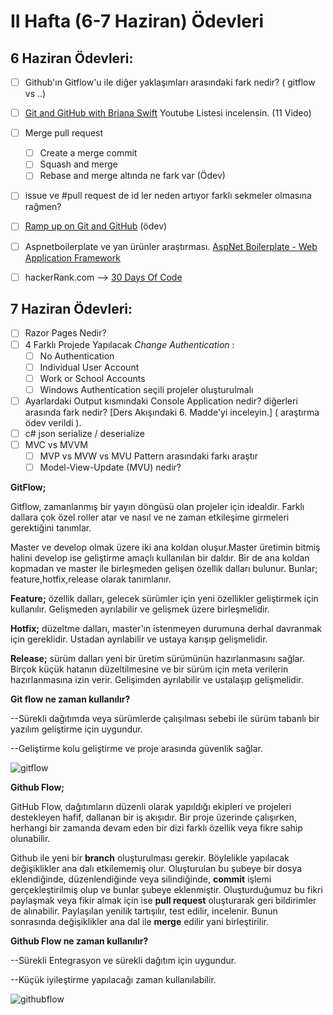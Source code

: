# II Hafta (6-7 Haziran) Ödevleri 

## 6 Haziran Ödevleri:
- [ ] Github'ın Gitflow'u ile diğer yaklaşımları arasındaki fark nedir? ( gitflow vs ..)
- [ ] [Git and GitHub with Briana Swift](https://www.youtube.com/playlist?list=PLg7s6cbtAD17Gw5u8644bgKhgRLiJXdX4) Youtube Listesi incelensin. (11 Video)
- [ ] Merge pull request
    - [ ] Create a merge commit
    - [ ] Squash and merge 
    - [ ] Rebase and merge altında ne fark var (Ödev)
- [ ] issue ve #pull request de id ler neden artıyor farklı sekmeler olmasına rağmen?
- [ ] [Ramp up on Git and GitHub](https://lab.github.com/githubtraining/paths/ramp-up-on-git-and-github) (ödev)
- [ ] Aspnetboilerplate ve yan ürünler araştırması. [AspNet Boilerplate - Web Application Framework](https://aspnetboilerplate.com/)
- [ ] hackerRank.com --> [30 Days Of Code](https://www.hackerrank.com/domains/tutorials/30-days-of-code)


## 7 Haziran Ödevleri:
- [ ] Razor Pages Nedir?
- [ ] 4 Farklı Projede Yapılacak *Change Authentication* :
  - [ ] No Authentication
  - [ ] Individual User Account
  - [ ] Work or School Accounts
  - [ ] Windows Authentication seçili projeler oluşturulmalı
- [ ] Ayarlardaki Output kısmındaki Console Application nedir? diğerleri arasında fark nedir? [Ders Akışındaki 6. Madde'yi inceleyin.] ( araştırma ödev verildi ).
- [ ] c# json serialize / deserialize
- [ ] MVC vs MVVM
   - [ ] MVP vs MVW vs MVU Pattern arasındaki farkı araştır
   - [ ] Model-View-Update (MVU) nedir?

**GitFlow;**

Gitflow, zamanlanmış bir yayın döngüsü olan projeler için idealdir. Farklı dallara çok özel roller atar ve nasıl ve ne zaman etkileşime girmeleri gerektiğini tanımlar.

Master ve develop olmak üzere iki ana koldan oluşur.Master üretimin bitmiş halini develop ise geliştirme amaçlı kullanılan bir daldır. Bir de ana koldan kopmadan ve master ile birleşmeden gelişen özellik dalları bulunur. Bunlar; feature,hotfix,release olarak tanımlanır.

**Feature;** özellik dalları, gelecek sürümler için yeni özellikler geliştirmek için kullanılır. Gelişmeden ayrılabilir ve gelişmek üzere birleşmelidir.

**Hotfix;** düzeltme dalları, master'ın istenmeyen durumuna derhal davranmak için gereklidir. Ustadan ayrılabilir ve ustaya karışıp gelişmelidir.

**Release;** sürüm dalları yeni bir üretim sürümünün hazırlanmasını sağlar. Birçok küçük hatanın düzeltilmesine ve bir sürüm için meta verilerin hazırlanmasına izin verir. Gelişimden ayrılabilir ve ustalaşıp gelişmelidir.

**Git flow ne zaman kullanılır?**

--Sürekli dağıtımda veya sürümlerde çalışılması sebebi ile sürüm tabanlı bir yazılım geliştirme için uygundur.

--Geliştirme kolu geliştirme ve proje arasında güvenlik sağlar.

![gitflow](https://user-images.githubusercontent.com/66273342/84819643-04410200-b021-11ea-8ffc-27736bbdb723.PNG)



**Github Flow;**

GitHub Flow, dağıtımların düzenli olarak yapıldığı ekipleri ve projeleri destekleyen hafif, dallanan bir iş akışıdır. Bir proje üzerinde çalışırken, herhangi bir zamanda devam eden bir dizi farklı özellik veya fikre sahip olunabilir. 

Github ile yeni bir **branch** oluşturulması gerekir. Böylelikle yapılacak değişiklikler ana dalı etkilememiş olur. Oluşturulan bu şubeye bir dosya eklendiğinde, düzenlendiğinde veya silindiğinde, **commit** işlemi gerçekleştirilmiş olup ve bunlar şubeye eklenmiştir. Oluşturduğumuz bu fikri paylaşmak veya fikir almak için ise **pull request** oluşturarak geri bildirimler de alınabilir. Paylaşılan yenilik tartışılır, test edilir, incelenir. Bunun sonrasında değişiklikler ana dal ile **merge** edilir yani birleştirilir.

**Github Flow ne zaman kullanılır?**

--Sürekli Entegrasyon ve sürekli dağıtım için uygundur.

--Küçük iyileştirme yapılacağı zaman kullanılabilir.

![githubflow](https://user-images.githubusercontent.com/66273342/84819563-e70c3380-b020-11ea-878d-f26312471823.PNG)
